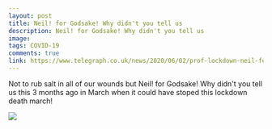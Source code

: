 ```yaml
---
layout: post
title: Neil! for Godsake! Why didn't you tell us
description: Neil! for Godsake! Why didn't you tell us
image: 
tags: COVID-19
comments: true
link: https://www.telegraph.co.uk/news/2020/06/02/prof-lockdown-neil-ferguson-admits-sweden-used-science-uk-has/
---
```

Not to rub salt in all of our wounds but Neil! for Godsake! Why didn't
you tell us this 3 months ago in March when it could have stoped this
lockdown death march!

![](https://lh3.googleusercontent.com/2-dpDal6Sn3mbqqKDvbWf1HCe2tDdifZH48Apq9VXa5JNpEESQlKA7XHH33G5KF3DzQjU7ZLb7IRY1eex1EMo3Q4Z1F--HRMrV3fZv5xtfgNcOysOQ=w1280)
